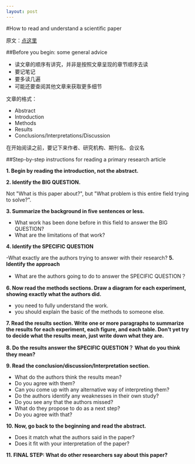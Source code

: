 ```yaml
---
layout: post
---
```


#How to read and understand a scientific paper

原文：[点这里](http://violentmetaphors.com/2013/08/25/how-to-read-and-understand-a-scientific-paper-2/)

##Before you begin: some general advice

- 读文章的顺序有讲究，并非是按照文章呈现的章节顺序去读
- 要记笔记
- 要多读几遍
- 可能还要查阅其他文章来获取更多细节

文章的格式：

- Abstract
- Introduction
- Methods
- Results
- Conclusions/Interpretations/Discussion

在开始阅读之前，要记下来作者、研究机构、期刊名、会议名

##Step-by-step instructions for reading a primary research article

**1. Begin by reading the introduction, not the abstract.**

**2. Identify the BIG QUESTION.**

Not "What is this paper about?", but "What problem is this entire field trying to solve?".

**3. Summarize the background in five sentences or less.**

- What work has been done before in this field to answer the BIG QUESTION?
- What are the limitations of that work?

**4. Identify the SPECIFIC QUESTION**

-What exactly are the authors trying to answer with their research?
**5. Identify the approach**

- What are the authors going to do to answer the SPECIFIC QUESTION？

**6. Now read the methods sections. Draw a diagram for each experiment, showing exactly what the authors did.**

- you need to fully understand the work.
- you should explain the basic of the methods to someone else.

**7. Read the results section. Write one or more paragraphs to summarize the results for each experiment, each figure, and each table. Don't yet try to decide what the results mean, just write down what they are.**

**8. Do the results answer the SPECIFIC QUESTION？ What do you think they mean?**

**9. Read the conclusion/discussion/Interpretation section.**

- What do the authors think the results mean?
- Do you agree with them?
- Can you come up with any alternative way of interpreting them?
- Do the authors identify any weaknesses in their own study?
- Do you see any that the authors missed?
- What do they propose to do as a next step?
- Do you agree with that?

**10. Now, go back to the beginning and read the abstract.**

- Does it match what the authors said in the paper?
- Does it fit with your interpretation of the paper?

**11. FINAL STEP: What do other researchers say about this paper?**




